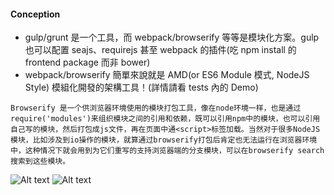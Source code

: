 #### Conception

- gulp/grunt 是一个工具，而 webpack/browserify 等等是模块化方案。gulp 也可以配置 seajs、requirejs 甚至 webpack 的插件(吃 npm install 的 frontend package 而非 bower)
- webpack/browserify 簡單來說就是 AMD(or ES6 Module 模式, NodeJS Style) 模組化開發的架構工具！(詳情請看 tests 內的 Demo)

```
Browserify 是一个供浏览器环境使用的模块打包工具，像在node环境一样，也是通过require('modules')来组织模块之间的引用和依赖，既可以引用npm中的模块，也可以引用自己写的模块，然后打包成js文件，再在页面中通<script>标签加载。当然对于很多NodeJS模块，比如涉及到io操作的模块，就算通过browserify打包后肯定也无法运行在浏览器环境中，这种情况下就会用到为它们重写的支持浏览器端的分支模块，可以在browserify search搜索到这些模块。
```

![Alt text](https://raw.githubusercontent.com/scott1028/webpack-and-browserify-study/master/browserify_usage.png "browserify_usage.png")
![Alt text](https://raw.githubusercontent.com/scott1028/webpack-and-browserify-study/master/webpack_usage.png "webpack.png")
